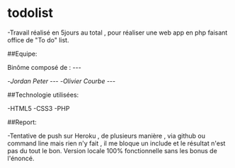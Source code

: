 # todolist
-Travail réalisé en 5jours au total , pour réaliser une web app en php faisant office de "To do" list.

##Equipe:

Binôme composé de : ---

-*Jordan Peter* ---
-*Olivier Courbe* ---

##Technologie utilisées:

-HTML5
-CSS3
-PHP

##Report:

-Tentative de push sur Heroku , de plusieurs manière , via github ou command line mais rien n'y fait , il me bloque un include et le résultat n'est pas du tout le bon. Version locale 100% fonctionnelle sans les bonus de
l'énoncé.
